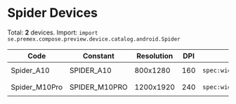 # Spider Devices

Total: **2** devices. Import: `import se.premex.compose.preview.device.catalog.android.Spider`

| Code | Constant | Resolution | DPI | Compose Spec | Preview Usage |
|------|----------|------------|-----|-------------|---------------|
| Spider_A10 | SPIDER_A10 | 800x1280 | 160 | `spec:width=800px,height=1280px,dpi=160` | `@Preview(device = Spider.SPIDER_A10)` |
| Spider_M10Pro | SPIDER_M10PRO | 1200x1920 | 240 | `spec:width=1200px,height=1920px,dpi=240` | `@Preview(device = Spider.SPIDER_M10PRO)` |

<!-- Generated automatically. Do not edit manually. -->
